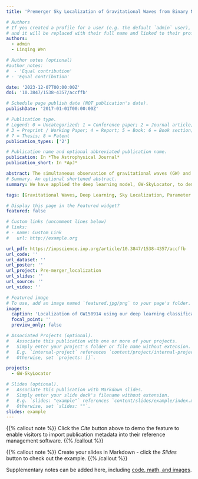 ```yaml
---
title: 'Premerger Sky Localization of Gravitational Waves from Binary Neutron Star Mergers Using Deep Learning'

# Authors
# If you created a profile for a user (e.g. the default `admin` user), write the username (folder name) here
# and it will be replaced with their full name and linked to their profile.
authors:
  - admin
  - Linqing Wen

# Author notes (optional)
#author_notes:
#  - 'Equal contribution'
# - 'Equal contribution'

date: '2023-12-07T00:00:00Z'
doi: '10.3847/1538-4357/accffb'

# Schedule page publish date (NOT publication's date).
publishDate: '2017-01-01T00:00:00Z'

# Publication type.
# Legend: 0 = Uncategorized; 1 = Conference paper; 2 = Journal article;
# 3 = Preprint / Working Paper; 4 = Report; 5 = Book; 6 = Book section;
# 7 = Thesis; 8 = Patent
publication_types: ['2']

# Publication name and optional abbreviated publication name.
publication: In *The Astrophysical Journal*
publication_short: In *ApJ*

abstract: The simultaneous observation of gravitational waves (GW) and prompt electromagnetic counterparts from the merger of two neutron stars can help reveal the properties of extreme matter and gravity during and immediately after the final plunge. Rapid sky localization of these sources is crucial to facilitate such multimessenger observations. As GWs from binary neutron star (BNS) mergers can spend up to 10–15 minutes in the frequency bands of the detectors at design sensitivity, early-warning alerts and premerger sky localization can be achieved for sufficiently bright sources, as demonstrated in recent studies. In this work, we present premerger BNS sky localization results using GW-SkyLocator, a deep-learning model capable of inferring sky location posterior distributions of GW sources at orders of magnitude faster speeds than standard Markov Chain Monte Carlo methods. We test our model's performance on a catalog of simulated injections from Sachdev, recovered at 0–60 s before the merger, and obtain comparable sky localization areas to the rapid localization tool BAYESTAR. These results show the feasibility of our model for premerger sky localization and the possibility of follow-up observations for precursor emissions from BNS mergers.
# Summary. An optional shortened abstract.
summary: We have applied the deep learning model, GW-SkyLocator, to demonstrate for the first time, that gravitational wave signals from binray neutron star mergers can be localized before merger.

tags: [Gravitational Waves, Deep Learning, Sky Localization, Parameter Estimation] 

# Display this page in the Featured widget?
featured: false

# Custom links (uncomment lines below)
# links:
# - name: Custom Link
#   url: http://example.org

url_pdf: https://iopscience.iop.org/article/10.3847/1538-4357/accffb
url_code: ''
url_dataset: ''
url_poster: ''
url_project: Pre-merger_localization
url_slides: ''
url_source: ''
url_video: ''

# Featured image
# To use, add an image named `featured.jpg/png` to your page's folder.
image:
  caption: 'Localization of GW150914 using our deep learning classification model'
  focal_point: ''
  preview_only: false

# Associated Projects (optional).
#   Associate this publication with one or more of your projects.
#   Simply enter your project's folder or file name without extension.
#   E.g. `internal-project` references `content/project/internal-project/index.md`.
#   Otherwise, set `projects: []`.

projects:
  - GW-SkyLocator

# Slides (optional).
#   Associate this publication with Markdown slides.
#   Simply enter your slide deck's filename without extension.
#   E.g. `slides: "example"` references `content/slides/example/index.md`.
#   Otherwise, set `slides: ""`.
slides: example
---
```


{{% callout note %}}
Click the _Cite_ button above to demo the feature to enable visitors to import publication metadata into their reference management software.
{{% /callout %}}

{{% callout note %}}
Create your slides in Markdown - click the _Slides_ button to check out the example.
{{% /callout %}}

Supplementary notes can be added here, including [code, math, and images](https://wowchemy.com/docs/writing-markdown-latex/).

